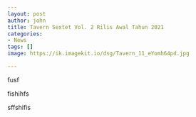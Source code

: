 ```yaml
---
layout: post
author: john
title: Tavern Sextet Vol. 2 Rilis Awal Tahun 2021
categories:
- News
tags: []
image: https://ik.imagekit.io/dsg/Tavern_11_eYomh64pd.jpg

---
```

fusf

fishihfs

<div class="embed-responsive embed-responsive-16by9><iframe width="640" height="360" src="https://www.youtube.com/embed/Lxr3E7BE-to" frameborder="0" allow="accelerometer; autoplay; clipboard-write; encrypted-media; gyroscope; picture-in-picture" allowfullscreen></iframe></div>

sffshifis